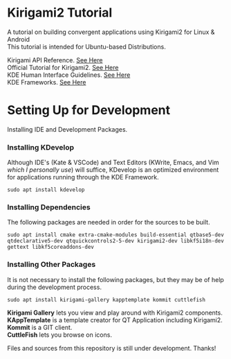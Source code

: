 # Kirigami2 Tutorial
A tutorial on building convergent applications using Kirigami2 for Linux &amp; Android <br/>
This tutorial is intended for Ubuntu-based Distributions. <br/>

Kirigami API Reference. [See Here](https://api.kde.org/frameworks/kirigami/html/index.html) <br/>
Official Tutorial for Kirigami2. [See Here](https://develop.kde.org/docs/getting-started/kirigami/)<br/>
KDE Human Interface Guidelines. [See Here](https://develop.kde.org/hig/)<br/>
KDE Frameworks. [See Here](https://api.kde.org/frameworks/index.html)

# Setting Up for Development
Installing IDE and Development Packages.

### Installing KDevelop
Although IDE's (Kate & VSCode) and Text Editors (KWrite, Emacs, and Vim *which I personally use*) will suffice, KDevelop is an optimized environment for applications running through the KDE Framework.
```
sudo apt install kdevelop
```

### Installing Dependencies
The following packages are needed in order for the sources to be built.
```
sudo apt install cmake extra-cmake-modules build-essential qtbase5-dev qtdeclarative5-dev qtquickcontrols2-5-dev kirigami2-dev libkf5i18n-dev gettext libkf5coreaddons-dev
```
### Installing Other Packages
It is not necessary to install the following packages, but they may be of help during the development process.
```
sudo apt install kirigami-gallery kapptemplate kommit cuttlefish
```
**Kirigami Gallery** lets you view and play around with Kirigami2 components. <br/>
**KAppTemplate** is a template creator for QT Application including Kirigami2. <br/>
**Kommit** is a GIT client. <br/>
**CuttleFish** lets you browse on icons. <br/>

Files and sources from this repository is still under development. Thanks!
